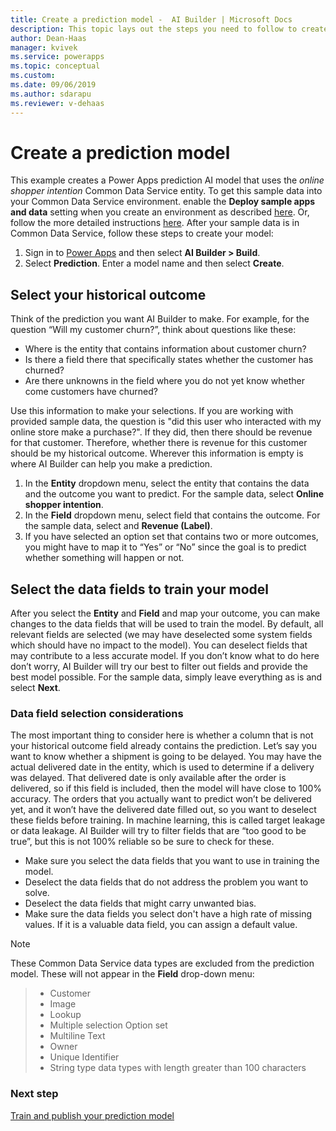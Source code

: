 ```yaml
---
title: Create a prediction model -  AI Builder | Microsoft Docs
description: This topic lays out the steps you need to follow to create a prediction model in AI Builder. 
author: Dean-Haas
manager: kvivek
ms.service: powerapps
ms.topic: conceptual
ms.custom: 
ms.date: 09/06/2019
ms.author: sdarapu
ms.reviewer: v-dehaas
---
```


# Create a prediction model

This example creates a Power Apps prediction AI model that uses the *online shopper intention* Common Data Service entity.  To get this sample data into your Common Data Service environment. enable the **Deploy sample apps and data** setting when you create an environment as described [here](build-model.md). Or, follow the more detailed instructions [here](prediction-data-prep.md). After your sample data is in Common Data Service, follow these steps to create your model:

1. Sign in to [Power Apps](https://make.powerapps.com) and then select **AI Builder > Build**.
2. Select **Prediction**. Enter a model name and then select **Create**.

## Select your historical outcome

Think of the prediction you want AI Builder to make. For example, for the question “Will my customer churn?”, think about questions like these:

- Where is the entity that contains information about customer churn?
- Is there a field there that specifically states whether the customer has churned?
- Are there unknowns in the field where you do not yet know whether come customers have churned? 

Use this information to make your selections. If you are working with provided sample data, the question is "did this user who interacted with my online store make a purchase?". If they did, then there should be revenue for that customer. Therefore, whether there is revenue for this customer should be my historical outcome. Wherever this information is empty is where AI Builder can help you make a prediction.

1. In the **Entity** dropdown menu, select the entity that contains the data and the outcome you want to predict. For the sample data, select **Online shopper intention**.
1. In the **Field** dropdown menu, select field that contains the outcome. For the sample data, select and **Revenue (Label)**.
1. If you have selected an option set that contains two or more outcomes, you might have to map it to “Yes” or “No” since the goal is to predict whether something will happen or not.


## Select the data fields to train your model

After you select the **Entity** and **Field** and map your outcome, you can make changes to the data fields that will be used to train the model. By default, all relevant fields are selected (we may have deselected some system fields which should have no impact to the model). You can deselect fields that may contribute to a less accurate model. If you don’t know what to do here don’t worry, AI Builder will try our best to filter out fields and provide the best model possible. For the sample data, simply leave everything as is and select **Next**.

### Data field selection considerations

The most important thing to consider here is whether a column that is not your historical outcome field already contains the prediction. Let’s say you want to know whether a shipment is going to be delayed. You may have the actual delivered date in the entity, which is used to determine if a delivery was delayed. That delivered date is only available after the order is delivered, so if this field is included, then the model will have close to 100% accuracy. The orders that you actually want to predict won’t be delivered yet, and it won’t have the delivered date filled out, so you want to deselect these fields before training. In machine learning, this is called target leakage or data leakage. AI Builder will try to filter fields that are “too good to be true”, but this is not 100% reliable so be sure to check for these.

- Make sure you select the data fields that you want to use in training the model.
- Deselect the data fields that do not address the problem you want to solve.
- Deselect the data fields that might carry unwanted bias.
- Make sure the data fields you select don't have a high rate of missing values. If it is a valuable data field, you can assign a default value.

> [!NOTE]
> These Common Data Service data types are excluded from the prediction model. These will not appear in the **Field** drop-down menu:

> - Customer
> - Image
> - Lookup
> - Multiple selection Option set
> - Multiline Text
> - Owner
> - Unique Identifier
> - String type data types with length greater than 100 characters

### Next step
[Train and publish your prediction model](prediction-train-model.md)<br/>
